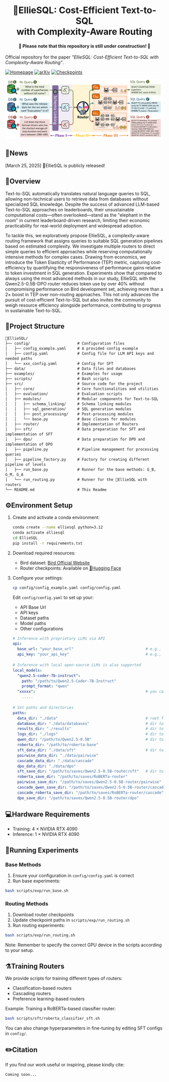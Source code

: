 <h1 align="center">🐘EllieSQL: Cost-Efficient Text-to-SQL <br> with Complexity-Aware Routing</h1>
<h4 align="center">🚧 Please note that this repository is still under construction! 🚧</h4>

Official repository for the paper *"EllieSQL: Cost-Efficient Text-to-SQL with Complexity-Aware Routing"*.

[![Homepage](https://img.shields.io/badge/🏠-Homepage-blue)](https://elliesql.github.io/)
[![arXiv](https://img.shields.io/badge/arXiv-250x.xxxx-<COLOR>.svg)](https://arxiv.org/abs/250x.xxxx)
[![Checkpoints](https://img.shields.io/badge/🤗-Checkpoints-orange)](https://huggingface.co/derrickzhu/EllieSQL_Router_Checkpoints)

![teaser](asserts/teaser.png)

## 📢News

[March 25, 2025] 🐘EllieSQL is publicly released!

## 📖Overview

Text-to-SQL automatically translates natural language queries to SQL, allowing non-technical users to retrieve data from databases without specialized SQL knowledge. Despite the success of advanced LLM-based Text-to-SQL approaches on leaderboards, their unsustainable computational costs—often overlooked—stand as the "elephant in the room" in current leaderboard-driven research, limiting their economic practicability for real-world deployment and widespread adoption. 

To tackle this, we exploratively propose EllieSQL, a complexity-aware routing framework that assigns queries to suitable SQL generation pipelines based on estimated complexity. We investigate multiple routers to direct simple queries to efficient approaches while reserving computationally intensive methods for complex cases. Drawing from economics, we introduce the Token Elasticity of Performance (TEP) metric, capturing cost-efficiency by quantifying the responsiveness of performance gains relative to token investment in SQL generation. Experiments show that compared to always using the most advanced methods in our study, EllieSQL with the Qwen2.5-0.5B-DPO router reduces token use by over 40% without compromising performance on Bird development set, achieving more than a 2× boost in TEP over non-routing approaches. This not only advances the pursuit of cost-efficient Text-to-SQL but also invites the community to weigh resource efficiency alongside performance, contributing to progress in sustainable Text-to-SQL.


## 📂Project Structure

```
🐘EllieSQL/
├── config/                     # Configuration files
│   ├── config_example.yaml     # A provided config example
│   ├── config.yaml             # Config file for LLM API keys and needed paths
│   └── xxx_config.yaml         # Config for SFT
├── data/                       # Data files and databases
├── examples/                   # Examples for usage
├── scripts/                    # Bash scripts
├── src/                        # Source code for the project
│   ├── core/                   # Core functionalities and utilities
│   ├── evaluation/             # Evaluation scripts
│   ├── modules/                # Modular components for Text-to-SQL
│   │   ├── schema_linking/     # Schema linking modules
│   │   ├── sql_generation/     # SQL generation modules
│   │   ├── post_processing/    # Post-processing modules
│   │   └── base.py             # Base classes for modules
│   ├── router/                 # Implementation of Routers
│   ├── sft/                    # Data preparation for SFT and implementation of SFT
│   ├── dpo/                    # Data preparation for DPO and implementation of DPO
│   ├── pipeline.py             # Pipeline management for processing queries
│   ├── pipeline_factory.py     # Factory for creating different pipeline of levels
│   ├── run_base.py             # Runner for the base methods: G_B, G_M, G_A
│   └── run_routing.py          # Runner for the 🐘EllieSQL with routers
└── README.md                   # This Readme
```

## ⚙Environment Setup

1. Create and activate a conda environment:

   ```bash
   conda create --name elliesql python=3.12
   conda activate elliesql
   cd EllieSQL
   pip install -r requirements.txt
   ```

2. Download required resources:

   - Bird dataset: [Bird Official Website](https://bird-bench.github.io/)
   - Router checkpoints: Available on [🤗Hugging Face](https://huggingface.co/derrickzhu/EllieSQL_Router_Checkpoints)

3. Configure your settings:

   ```bash
   cp config/config_example.yaml config/config.yaml
   ```

   Edit `config/config.yaml` to set up your:

   - API Base Url
   - API keys
   - Dataset paths
   - Model paths
   - Other configurations

   ```yaml
   # Inference with proprietary LLMs via API
   api:
     base_url: "your_base_url"                                # e.g., "https://api.openai.com/v1"
     api_key: "your_api_key"                                  # e.g., "sk-xxxxxxxxxxxxxxxxxxxxxx"
   
   # Inference with local open-source LLMs is also supported
   local_models:
     "qwen2.5-coder-7b-instruct":
       path: "/path/to/Qwen2.5-Coder-7B-Instruct"
       prompt_format: "qwen"
     "xxxxx":                                                 # you can also add new models
       .....
   
   # Set paths and directories
   paths:
     data_dir: "./data"                                       # root for data file
     database_dir: "./data/databases"                         # dir to databases in Bird
     results_dir: "./results"                                 # dir to store results
     logs_dir: "./logs"                                       # dir to store logs
     qwen_dir: "/path/to/Qwen2.5-0.5B"                        # dir to base model to train routers
     roberta_dir: "/path/to/roberta-base"
     sft_data_dir: "./data/sft"                               # dir to prepared data to fine-tune routers
     pairwise_data_dir: "./data/pairwise"
     cascade_data_dir: "./data/cascade"
     dpo_data_dir: "./data/dpo"
     sft_save_dir: "/path/to/saves/Qwen2.5-0.5B-router/sft"   # dir to saved weights after fine-tuning
     roberta_save_dir: "/path/to/saves/RoBERTa-router"
     pairwise_save_dir: "/path/to/saves/Qwen2.5-0.5B-router/pairwise"
     cascade_qwen_save_dir: "/path/to/saves/Qwen2.5-0.5B-router/cascade"
     cascade_roberta_save_dir: "/path/to/saves/RoBERTa-router/cascade"
     dpo_save_dir: "/path/to/saves/Qwen2.5-0.5B-router/dpo"
   ```

## 💻Hardware Requirements

- Training: 4 × NVIDIA RTX 4090
- Inference: 1 × NVIDIA RTX 4090

## 🧪Running Experiments

### Base Methods

1. Ensure your configuration in `config/config.yaml` is correct
2. Run base experiments:

```bash
bash scripts/exp/run_base.sh
```

### Routing Methods

1. Download router checkpoints
2. Update checkpoint paths in `scripts/exp/run_routing.sh`
3. Run routing experiments:

```bash
bash scripts/exp/run_routing.sh
```

Note: Remember to specify the correct GPU device in the scripts according to your setup.

## ⚗️Training Routers

We provide scripts for training different types of routers:

- Classification-based routers
- Cascading routers
- Preference learning-based routers

Example: Training a RoBERTa-based classifier router:

```bash
bash scripts/sft/roberta_classifier_sft.sh
```

You can also change hyperparameters in fine-tuning by editing SFT configs in  `config/`.

## ✏️Citation

If you find our work useful or inspiring, please kindly cite:

```
Coming soon...
```
